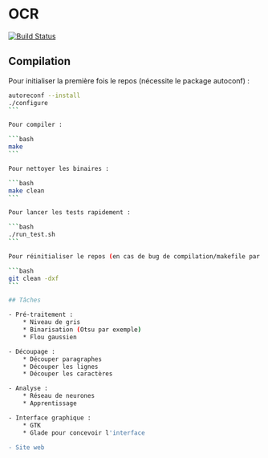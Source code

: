 # OCR

[![Build Status](https://magnum.travis-ci.com/dethi/ocr.svg?token=x9iDKPK5fQNGphzep8jS&branch=develop)](https://magnum.travis-ci.com/dethi/ocr)

## Compilation

Pour initialiser la première fois le repos (nécessite le package autoconf) :

````bash
autoreconf --install
./configure
```

Pour compiler :

```bash
make
```

Pour nettoyer les binaires :

```bash
make clean
```

Pour lancer les tests rapidement :

```bash
./run_test.sh
```

Pour réinitialiser le repos (en cas de bug de compilation/makefile par exemple) :

```bash
git clean -dxf
```

## Tâches

- Pré-traitement :
    * Niveau de gris
    * Binarisation (Otsu par exemple)
    * Flou gaussien

- Découpage :
    * Découper paragraphes
    * Découper les lignes
    * Découper les caractères

- Analyse :
    * Réseau de neurones
    * Apprentissage

- Interface graphique :
    * GTK
    * Glade pour concevoir l'interface

- Site web

